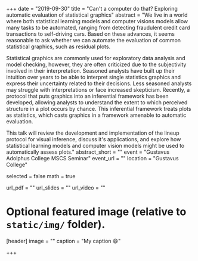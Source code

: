 +++
date = "2019-09-30"
title = "Can't a computer do that? Exploring automatic evaluation of statistical graphics"
abstract = "We live in a world where both statistical learning models and computer visions models allow many tasks to be automated, ranging from detecting fraudulent credit card transactions to self-driving cars. Based on these advances, it seems reasonable to ask whether we can automate the evaluation of common statistical graphics, such as residual plots.

Statistical graphics are commonly used for exploratory data analysis and model checking, however,  they are often criticized due to the subjectivity involved in their interpretation. Seasoned analysts have built up their intuition over years to be able to interpret single statistics graphics and express their uncertainty related to their decisions. Less seasoned analysts may struggle with interpretations or face increased skepticism.  Recently, a protocol that puts graphics into an inferential framework has been developed, allowing analysts to understand the extent to  which perceived structure in a plot occurs by chance. This inferential framework treats plots as statistics, which casts graphics in a framework amenable to automatic evaluation.

This talk will review  the development and implementation of the lineup protocol for visual inference, discuss it's applications, and explore how statistical learning models and computer vision models might be used to automatically assess plots."
abstract_short = ""
event = "Gustavus Adolphus College MSCS Seminar"
event_url = ""
location = "Gustavus College"

selected = false
math = true

url_pdf = ""
url_slides = ""
url_video = ""

# Optional featured image (relative to `static/img/` folder).
[header]
image = ""
caption = "My caption :smile:"

+++

